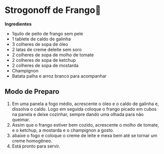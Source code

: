 # Strogonoff de Frango:chicken:

**Ingredientes**

* 1quilo de peito de frango sem pele
* 1 tablete de caldo de galinha
* 3 colheres de sopa de óleo
* 2 latas de creme deleite sem soro
* 2 colheres de sopa de molho de tomate
* 2 colheres de sopa de ketchup
* 2 colheres de sopa de mostarda
* Champignon
* Batata palha e arroz branco para acompanhar

## Modo de Preparo

1. Em uma panela a fogo médio, acrescente o óleo e o caldo de galinha e, dissolva o caldo. Logo em seguida coloque o frango picado em cubos na panela e deixe cozinhar, sempre dando uma olhada para não queimar.
2. Assim que o frango estiver bem cozido, acrescente o molho de tomate, e o ketchup, a mostarda e o champignon a gosto.
3. abaixe o fogo e coloque o creme de leite e mexa bem até se tornar um creme homogêneo.
4. Está pronto para servir.











